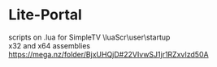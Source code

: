 # Lite-Portal
scripts on .lua for SimpleTV
\luaScr\user\startup\
x32 and x64 assemblies
https://mega.nz/folder/BjxUHQjD#22VIvwSJ1jr1RZxvIzd50A
